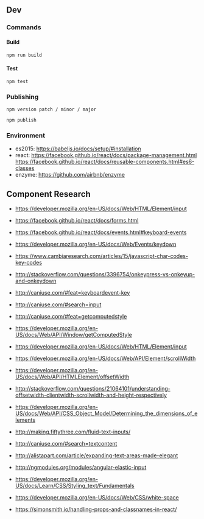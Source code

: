 ## Dev
### Commands
#### Build
```
npm run build
```

#### Test
```
npm test
```

### Publishing
```
npm version patch / minor / major
```
```
npm publish
```

### Environment
- es2015: https://babeljs.io/docs/setup/#installation
- react: https://facebook.github.io/react/docs/package-management.html
https://facebook.github.io/react/docs/reusable-components.html#es6-classes
- enzyme: https://github.com/airbnb/enzyme

## Component Research
- https://developer.mozilla.org/en-US/docs/Web/HTML/Element/input
- https://facebook.github.io/react/docs/forms.html
- https://facebook.github.io/react/docs/events.html#keyboard-events
- https://developer.mozilla.org/en-US/docs/Web/Events/keydown
- https://www.cambiaresearch.com/articles/15/javascript-char-codes-key-codes
- http://stackoverflow.com/questions/3396754/onkeypress-vs-onkeyup-and-onkeydown
- http://caniuse.com/#feat=keyboardevent-key
- http://caniuse.com/#search=input
- http://caniuse.com/#feat=getcomputedstyle
- https://developer.mozilla.org/en-US/docs/Web/API/Window/getComputedStyle

- https://developer.mozilla.org/en-US/docs/Web/HTML/Element/input
- https://developer.mozilla.org/en-US/docs/Web/API/Element/scrollWidth
- https://developer.mozilla.org/en-US/docs/Web/API/HTMLElement/offsetWidth
- http://stackoverflow.com/questions/21064101/understanding-offsetwidth-clientwidth-scrollwidth-and-height-respectively
- https://developer.mozilla.org/en-US/docs/Web/API/CSS_Object_Model/Determining_the_dimensions_of_elements
- http://making.fiftythree.com/fluid-text-inputs/
- http://caniuse.com/#search=textcontent

- http://alistapart.com/article/expanding-text-areas-made-elegant
- http://ngmodules.org/modules/angular-elastic-input

- https://developer.mozilla.org/en-US/docs/Learn/CSS/Styling_text/Fundamentals
- https://developer.mozilla.org/en-US/docs/Web/CSS/white-space

- https://simonsmith.io/handling-props-and-classnames-in-react/
